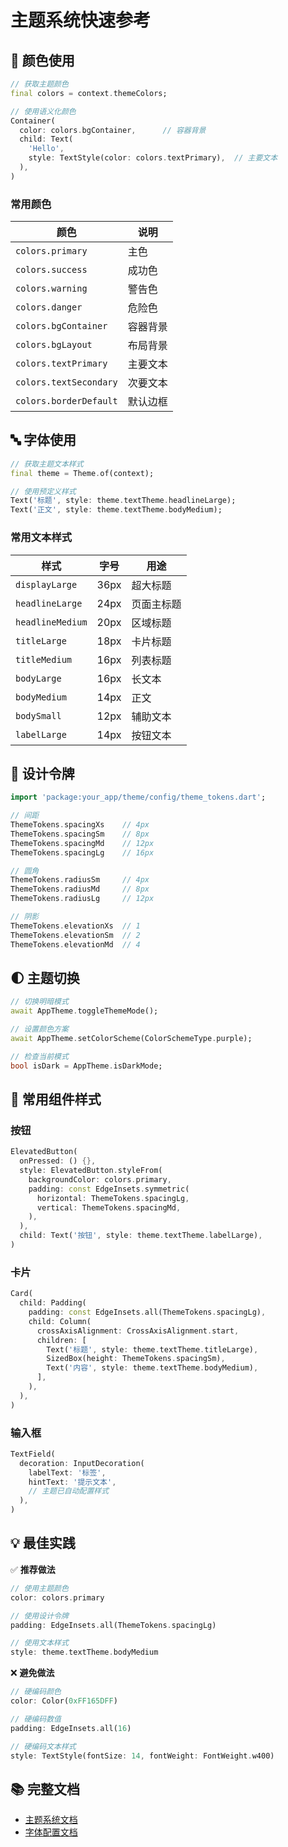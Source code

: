 # 主题系统快速参考

## 🎨 颜色使用

```dart
// 获取主题颜色
final colors = context.themeColors;

// 使用语义化颜色
Container(
  color: colors.bgContainer,      // 容器背景
  child: Text(
    'Hello',
    style: TextStyle(color: colors.textPrimary),  // 主要文本
  ),
)
```

### 常用颜色

| 颜色 | 说明 |
|------|------|
| `colors.primary` | 主色 |
| `colors.success` | 成功色 |
| `colors.warning` | 警告色 |
| `colors.danger` | 危险色 |
| `colors.bgContainer` | 容器背景 |
| `colors.bgLayout` | 布局背景 |
| `colors.textPrimary` | 主要文本 |
| `colors.textSecondary` | 次要文本 |
| `colors.borderDefault` | 默认边框 |

## 🔤 字体使用

```dart
// 获取主题文本样式
final theme = Theme.of(context);

// 使用预定义样式
Text('标题', style: theme.textTheme.headlineLarge);
Text('正文', style: theme.textTheme.bodyMedium);
```

### 常用文本样式

| 样式 | 字号 | 用途 |
|------|------|------|
| `displayLarge` | 36px | 超大标题 |
| `headlineLarge` | 24px | 页面主标题 |
| `headlineMedium` | 20px | 区域标题 |
| `titleLarge` | 18px | 卡片标题 |
| `titleMedium` | 16px | 列表标题 |
| `bodyLarge` | 16px | 长文本 |
| `bodyMedium` | 14px | 正文 |
| `bodySmall` | 12px | 辅助文本 |
| `labelLarge` | 14px | 按钮文本 |

## 📐 设计令牌

```dart
import 'package:your_app/theme/config/theme_tokens.dart';

// 间距
ThemeTokens.spacingXs    // 4px
ThemeTokens.spacingSm    // 8px
ThemeTokens.spacingMd    // 12px
ThemeTokens.spacingLg    // 16px

// 圆角
ThemeTokens.radiusSm     // 4px
ThemeTokens.radiusMd     // 8px
ThemeTokens.radiusLg     // 12px

// 阴影
ThemeTokens.elevationXs  // 1
ThemeTokens.elevationSm  // 2
ThemeTokens.elevationMd  // 4
```

## 🌓 主题切换

```dart
// 切换明暗模式
await AppTheme.toggleThemeMode();

// 设置颜色方案
await AppTheme.setColorScheme(ColorSchemeType.purple);

// 检查当前模式
bool isDark = AppTheme.isDarkMode;
```

## 🎯 常用组件样式

### 按钮

```dart
ElevatedButton(
  onPressed: () {},
  style: ElevatedButton.styleFrom(
    backgroundColor: colors.primary,
    padding: const EdgeInsets.symmetric(
      horizontal: ThemeTokens.spacingLg,
      vertical: ThemeTokens.spacingMd,
    ),
  ),
  child: Text('按钮', style: theme.textTheme.labelLarge),
)
```

### 卡片

```dart
Card(
  child: Padding(
    padding: const EdgeInsets.all(ThemeTokens.spacingLg),
    child: Column(
      crossAxisAlignment: CrossAxisAlignment.start,
      children: [
        Text('标题', style: theme.textTheme.titleLarge),
        SizedBox(height: ThemeTokens.spacingSm),
        Text('内容', style: theme.textTheme.bodyMedium),
      ],
    ),
  ),
)
```

### 输入框

```dart
TextField(
  decoration: InputDecoration(
    labelText: '标签',
    hintText: '提示文本',
    // 主题已自动配置样式
  ),
)
```

## 💡 最佳实践

✅ **推荐做法**
```dart
// 使用主题颜色
color: colors.primary

// 使用设计令牌
padding: EdgeInsets.all(ThemeTokens.spacingLg)

// 使用文本样式
style: theme.textTheme.bodyMedium
```

❌ **避免做法**
```dart
// 硬编码颜色
color: Color(0xFF165DFF)

// 硬编码数值
padding: EdgeInsets.all(16)

// 硬编码文本样式
style: TextStyle(fontSize: 14, fontWeight: FontWeight.w400)
```

## 📚 完整文档

- [主题系统文档](README.md)
- [字体配置文档](FONT_CONFIGURATION.md)

